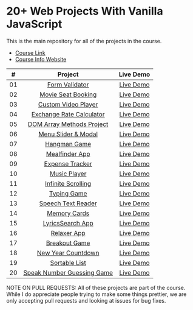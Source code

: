 # 20+ Web Projects With Vanilla JavaScript

This is the main repository for all of the projects in the course.

- [Course Link](https://www.udemy.com/course/web-projects-with-vanilla-javascript/?referralCode=F9B7C7FED834F91ADE75)
- [Course Info Website](https://vanillawebprojects.com)

|  #  |            Project             | Live Demo |
| :-: | :----------------------------: | :-------: |
| 01  |       [Form Validator](https://github.com/bradtraversy/vanillawebprojects/tree/master/form-validator)       | [Live Demo](https://vanillawebprojects.com/projects/form-validator/)  |
| 02  |     [Movie Seat Booking](https://github.com/bradtraversy/vanillawebprojects/tree/master/movie-seat-booking)    | [Live Demo](https://vanillawebprojects.com/projects/movie-seat-booking/)  |
| 03  |    [Custom Video Player](https://github.com/bradtraversy/vanillawebprojects/tree/master/custom-video-player)     | [Live Demo](https://vanillawebprojects.com/projects/custom-video-player/)  |
| 04  |  [Exchange Rate Calculator](https://github.com/bradtraversy/vanillawebprojects/tree/master/exchange-rate)  | [Live Demo](https://vanillawebprojects.com/projects/exchange-rate/)  |
| 05  | [DOM Array Methods Project](https://github.com/bradtraversy/vanillawebprojects/tree/master/dom-array-methods)  | [Live Demo](https://vanillawebprojects.com/projects/dom-array-methods/)  |
| 06  |    [Menu Slider & Modal](https://github.com/bradtraversy/vanillawebprojects/tree/master/modal-menu-slider)    | [Live Demo](https://vanillawebprojects.com/projects/modal-menu-slider/)  |
| 07  |        [Hangman Game](https://github.com/bradtraversy/vanillawebprojects/tree/master/hangman)       | [Live Demo](https://vanillawebprojects.com/projects/hangman/)  |
| 08  |       [Mealfinder App](https://github.com/bradtraversy/vanillawebprojects/tree/master/meal-finder)      | [Live Demo](https://vanillawebprojects.com/projects/meal-finder/)  |
| 09  |      [Expense Tracker](https://github.com/bradtraversy/vanillawebprojects/tree/master/expense-tracker)       | [Live Demo](https://vanillawebprojects.com/projects/expense-tracker/)  |
| 10  |        [Music Player](https://github.com/bradtraversy/vanillawebprojects/tree/master/music-player)       | [Live Demo](https://vanillawebprojects.com/projects/music-player/)  |
| 11  |     [Infinite Scrolling](https://github.com/bradtraversy/vanillawebprojects/tree/master/infinite_scroll_blog)     | [Live Demo](https://vanillawebprojects.com/projects/infinite_scroll_blog/)  |
| 12  |        [Typing Game](https://github.com/bradtraversy/vanillawebprojects/tree/master/typing-game)     | [Live Demo](https://vanillawebprojects.com/projects/typing-game/)  |
| 13  |     [Speech Text Reader](https://github.com/bradtraversy/vanillawebprojects/tree/master/speech-text-reader)    | [Live Demo](https://vanillawebprojects.com/projects/speech-text-reader/)  |
| 14  |        [Memory Cards](https://github.com/bradtraversy/vanillawebprojects/tree/master/memory-cards)     | [Live Demo](https://vanillawebprojects.com/projects/memory-cards/)  |
| 15  |      [LyricsSearch App](https://github.com/bradtraversy/vanillawebprojects/tree/master/lyrics-search)     | [Live Demo](https://vanillawebprojects.com/projects/lyrics-search/)  |
| 16  |        [Relaxer App](https://github.com/bradtraversy/vanillawebprojects/tree/master/relaxer-app)       | [Live Demo](https://vanillawebprojects.com/projects//relaxer-app/)  |
| 17  |       [Breakout Game](https://github.com/bradtraversy/vanillawebprojects/tree/master/breakout-game)       | [Live Demo](https://vanillawebprojects.com/projects/breakout-game/)  |
| 18  |     [New Year Countdown](https://github.com/bradtraversy/vanillawebprojects/tree/master/new-year-countdown)   | [Live Demo](https://vanillawebprojects.com/projects/new-year-countdown/)  |
| 19  |       [Sortable List](https://github.com/bradtraversy/vanillawebprojects/tree/master/sortable-list)       | [Live Demo](https://vanillawebprojects.com/projects/sortable-list/)  |
| 20  | [Speak Number Guessing Game](https://github.com/bradtraversy/vanillawebprojects/tree/master/speak-number-guess) | [Live Demo](https://vanillawebprojects.com/projects/speak-number-guess/)  |


NOTE ON PULL REQUESTS: All of these projects are part of the course. While I do appreciate people trying to make some things prettier, we are only accepting pull requests and looking at issues for bug fixes.
